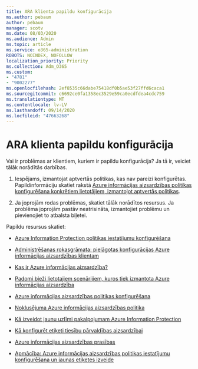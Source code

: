 ```yaml
---
title: ARA klienta papildu konfigurācija
ms.author: pebaum
author: pebaum
manager: scotv
ms.date: 08/03/2020
ms.audience: Admin
ms.topic: article
ms.service: o365-administration
ROBOTS: NOINDEX, NOFOLLOW
localization_priority: Priority
ms.collection: Adm_O365
ms.custom:
- "4781"
- "9002277"
ms.openlocfilehash: 2ef8535c66dabe75418df0b5ae53f27ffd6caca1
ms.sourcegitcommit: c6692ce0fa1358ec3529e59ca0ecdfdea4cdc759
ms.translationtype: MT
ms.contentlocale: lv-LV
ms.lasthandoff: 09/14/2020
ms.locfileid: "47663268"
---
```

# <a name="aip-client-advanced-configuration"></a>ARA klienta papildu konfigurācija

Vai ir problēmas ar klientiem, kuriem ir papildu konfigurācija? Ja tā ir, veiciet tālāk norādītās darbības.

1. Iespējams, izmantojat aptvertās politikas, kas nav pareizi konfigurētas. Papildinformāciju skatiet rakstā [Azure informācijas aizsardzības politikas konfigurēšana konkrētiem lietotājiem, izmantojot aptvertās politikas](https://docs.microsoft.com/azure/information-protection/configure-policy-scope).

2. Ja joprojām rodas problēmas, skatiet tālāk norādītos resursus. Ja problēma joprojām pastāv neatrisināta, izmantojiet problēmu un pievienojiet to atbalsta biļetei.

Papildu resursus skatiet:

- [Azure Information Protection politikas iestatījumu konfigurēšana](https://docs.microsoft.com/azure/information-protection/configure-policy-settings)  
    
- [Administrēšanas rokasgrāmata: pielāgotas konfigurācijas Azure informācijas aizsardzības klientam](https://docs.microsoft.com/azure/information-protection/rms-client/client-admin-guide-customizations)  
    
- [Kas ir Azure informācijas aizsardzība?](https://docs.microsoft.com/azure/information-protection/what-is-information-protection)  
    
- [Padomi bieži lietotajiem scenārijiem, kuros tiek izmantota Azure informācijas aizsardzība](https://docs.microsoft.com/azure/information-protection/how-to-guides)  
    
- [Azure informācijas aizsardzības politikas konfigurēšana](https://docs.microsoft.com/azure/information-protection/deploy-use/configure-policy)  
    
- [Noklusējuma Azure informācijas aizsardzības politika](https://docs.microsoft.com/azure/information-protection/deploy-use/configure-policy-default)  
    
- [Kā izveidot jaunu uzlīmi pakalpojumam Azure Information Protection](https://docs.microsoft.com/azure/information-protection/deploy-use/configure-policy-new-label)  
    
- [Kā konfigurēt etiķeti tiesību pārvaldības aizsardzībai](https://docs.microsoft.com/azure/information-protection/deploy-use/configure-policy-protection)  
    
- [Azure informācijas aizsardzības prasības](https://docs.microsoft.com/azure/information-protection/get-started/requirements)

- [Apmācība: Azure informācijas aizsardzības politikas iestatījumu konfigurēšana un jaunas etiķetes izveide](https://docs.microsoft.com/azure/information-protection/get-started/infoprotect-quick-start-tutorial)